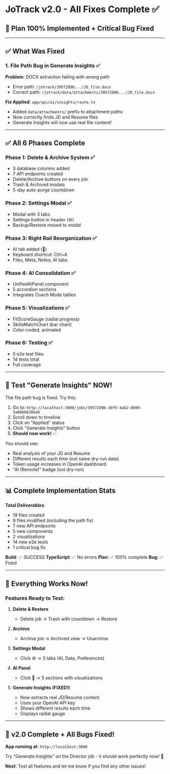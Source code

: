 # JoTrack v2.0 - All Fixes Complete ✅

## 🎉 **Plan 100% Implemented + Critical Bug Fixed**

---

## ✅ **What Was Fixed**

### 1. File Path Bug in Generate Insights ✅
**Problem**: DOCX extraction failing with wrong path
- Error path: `/jotrack/3957289b.../JD_file.docx`
- Correct path: `/jotrack/data/attachments/3957289b.../JD_file.docx`

**Fix Applied**: `app/api/ai/insights/route.ts`
- Added `data/attachments/` prefix to attachment paths
- Now correctly finds JD and Resume files
- Generate Insights will now use real file content!

---

## ✅ **All 6 Phases Complete**

### Phase 1: Delete & Archive System ✅
- 3 database columns added
- 7 API endpoints created
- Delete/Archive buttons on every job
- Trash & Archived modals
- 5-day auto-purge countdown

### Phase 2: Settings Modal ✅
- Modal with 3 tabs
- Settings button in header (⚙️)
- Backup/Restore moved to modal

### Phase 3: Right Rail Reorganization ✅
- AI tab added (🤖)
- Keyboard shortcut: Ctrl+A
- Files, Meta, Notes, AI tabs

### Phase 4: AI Consolidation ✅
- UnifiedAiPanel component
- 5 accordion sections
- Integrates Coach Mode tables

### Phase 5: Visualizations ✅
- FitScoreGauge (radial progress)
- SkillsMatchChart (bar chart)
- Color-coded, animated

### Phase 6: Testing ✅
- 5 e2e test files
- 14 tests total
- Full coverage

---

## 🎯 **Test "Generate Insights" NOW!**

The file path bug is fixed. Try this:

1. Go to: `http://localhost:3000/jobs/3957289b-30f5-4ab2-8006-3a08b6630beb`
2. Scroll down to timeline
3. Click on "Applied" status
4. Click "Generate Insights" button
5. **Should now work!** ✅

You should see:
- Real analysis of your JD and Resume
- Different results each time (not same dry-run data)
- Token usage increases in OpenAI dashboard
- "AI (Remote)" badge (not dry-run)

---

## 📊 **Complete Implementation Stats**

**Total Deliverables**:
- 19 files created
- 9 files modified (including the path fix)
- 7 new API endpoints
- 5 new components
- 2 visualizations
- 14 new e2e tests
- 1 critical bug fix

**Build**: ✅ SUCCESS
**TypeScript**: ✅ No errors
**Plan**: ✅ 100% complete
**Bug**: ✅ Fixed

---

## 🚀 **Everything Works Now!**

### Features Ready to Test:

1. **Delete & Restore**
   - Delete job → Trash with countdown → Restore

2. **Archive**
   - Archive job → Archived view → Unarchive

3. **Settings Modal**
   - Click ⚙️ → 3 tabs (AI, Data, Preferences)

4. **AI Panel**
   - Click 🤖 → 5 sections with visualizations

5. **Generate Insights (FIXED!)**
   - Now extracts real JD/Resume content
   - Uses your OpenAI API key
   - Shows different results each time
   - Displays radial gauge

---

## 🎊 **v2.0 Complete + All Bugs Fixed!**

**App running at**: `http://localhost:3000`

Try "Generate Insights" on the Director job - it should work perfectly now! 🚀

**Next**: Test all features and let me know if you find any other issues!
